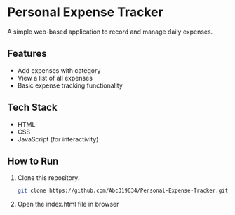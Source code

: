 # Personal Expense Tracker  

A simple web-based application to record and manage daily expenses.  

## Features  
- Add expenses with category  
- View a list of all expenses  
- Basic expense tracking functionality  

## Tech Stack  
- HTML  
- CSS  
- JavaScript (for interactivity)  

## How to Run  
1. Clone this repository:  
   ```bash
   git clone https://github.com/Abc319634/Personal-Expense-Tracker.git
2. Open the index.html file in browser